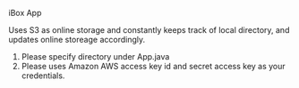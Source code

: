 iBox App

Uses S3 as online storage and constantly keeps track of local directory, and updates online storeage accordingly.

1. Please specify directory under App.java
2. Please uses Amazon AWS access key id and secret access key as your credentials. 
